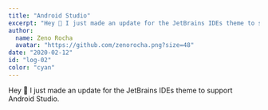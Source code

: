```yaml
---
title: "Android Studio"
excerpt: "Hey 👋 I just made an update for the JetBrains IDEs theme to support Android Studio."
author:
  name: Zeno Rocha
  avatar: "https://github.com/zenorocha.png?size=48"
date: "2020-02-12"
id: "log-02"
color: "cyan"
---
```


Hey 👋 I just made an update for the JetBrains IDEs theme to support Android Studio.
